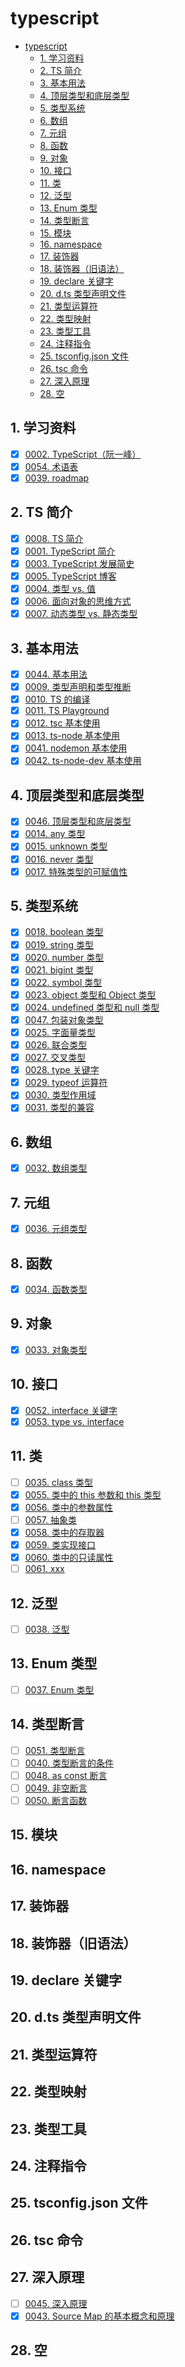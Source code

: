 # typescript

<!-- region:toc -->

- [typescript](#typescript)
  - [1. 学习资料](#1-学习资料)
  - [2. TS 简介](#2-ts-简介)
  - [3. 基本用法](#3-基本用法)
  - [4. 顶层类型和底层类型](#4-顶层类型和底层类型)
  - [5. 类型系统](#5-类型系统)
  - [6. 数组](#6-数组)
  - [7. 元组](#7-元组)
  - [8. 函数](#8-函数)
  - [9. 对象](#9-对象)
  - [10. 接口](#10-接口)
  - [11. 类](#11-类)
  - [12. 泛型](#12-泛型)
  - [13. Enum 类型](#13-enum-类型)
  - [14. 类型断言](#14-类型断言)
  - [15. 模块](#15-模块)
  - [16. namespace](#16-namespace)
  - [17. 装饰器](#17-装饰器)
  - [18. 装饰器（旧语法）](#18-装饰器旧语法)
  - [19. declare 关键字](#19-declare-关键字)
  - [20. d.ts 类型声明文件](#20-dts-类型声明文件)
  - [21. 类型运算符](#21-类型运算符)
  - [22. 类型映射](#22-类型映射)
  - [23. 类型工具](#23-类型工具)
  - [24. 注释指令](#24-注释指令)
  - [25. tsconfig.json 文件](#25-tsconfigjson-文件)
  - [26. tsc 命令](#26-tsc-命令)
  - [27. 深入原理](#27-深入原理)
  - [28. 空](#28-空)

<!-- endregion:toc -->

## 1. 学习资料

- [x] [0002. TypeScript（阮一峰）](https://github.com/tnotesjs/TNotes.typescript/tree/main/notes/0002.%20TypeScript%EF%BC%88%E9%98%AE%E4%B8%80%E5%B3%B0%EF%BC%89/README.md)
- [x] [0054. 术语表](https://github.com/tnotesjs/TNotes.typescript/tree/main/notes/0054.%20%E6%9C%AF%E8%AF%AD%E8%A1%A8/README.md)
- [x] [0039. roadmap](https://github.com/tnotesjs/TNotes.typescript/tree/main/notes/0039.%20roadmap/README.md)

## 2. TS 简介

- [x] [0008. TS 简介](https://github.com/tnotesjs/TNotes.typescript/tree/main/notes/0008.%20TS%20%E7%AE%80%E4%BB%8B/README.md)
- [x] [0001. TypeScript 简介](https://github.com/tnotesjs/TNotes.typescript/tree/main/notes/0001.%20TypeScript%20%E7%AE%80%E4%BB%8B/README.md)
- [x] [0003. TypeScript 发展简史](https://github.com/tnotesjs/TNotes.typescript/tree/main/notes/0003.%20TypeScript%20%E5%8F%91%E5%B1%95%E7%AE%80%E5%8F%B2/README.md)
- [x] [0005. TypeScript 博客](https://github.com/tnotesjs/TNotes.typescript/tree/main/notes/0005.%20TypeScript%20%E5%8D%9A%E5%AE%A2/README.md)
- [x] [0004. 类型 vs. 值](https://github.com/tnotesjs/TNotes.typescript/tree/main/notes/0004.%20%E7%B1%BB%E5%9E%8B%20vs.%20%E5%80%BC/README.md)
- [x] [0006. 面向对象的思维方式](https://github.com/tnotesjs/TNotes.typescript/tree/main/notes/0006.%20%E9%9D%A2%E5%90%91%E5%AF%B9%E8%B1%A1%E7%9A%84%E6%80%9D%E7%BB%B4%E6%96%B9%E5%BC%8F/README.md)
- [x] [0007. 动态类型 vs. 静态类型](https://github.com/tnotesjs/TNotes.typescript/tree/main/notes/0007.%20%E5%8A%A8%E6%80%81%E7%B1%BB%E5%9E%8B%20vs.%20%E9%9D%99%E6%80%81%E7%B1%BB%E5%9E%8B/README.md)

## 3. 基本用法

- [x] [0044. 基本用法](https://github.com/tnotesjs/TNotes.typescript/tree/main/notes/0044.%20%E5%9F%BA%E6%9C%AC%E7%94%A8%E6%B3%95/README.md)
- [x] [0009. 类型声明和类型推断](https://github.com/tnotesjs/TNotes.typescript/tree/main/notes/0009.%20%E7%B1%BB%E5%9E%8B%E5%A3%B0%E6%98%8E%E5%92%8C%E7%B1%BB%E5%9E%8B%E6%8E%A8%E6%96%AD/README.md)
- [x] [0010. TS 的编译](https://github.com/tnotesjs/TNotes.typescript/tree/main/notes/0010.%20TS%20%E7%9A%84%E7%BC%96%E8%AF%91/README.md)
- [x] [0011. TS Playground](https://github.com/tnotesjs/TNotes.typescript/tree/main/notes/0011.%20TS%20Playground/README.md)
- [x] [0012. tsc 基本使用](https://github.com/tnotesjs/TNotes.typescript/tree/main/notes/0012.%20tsc%20%E5%9F%BA%E6%9C%AC%E4%BD%BF%E7%94%A8/README.md)
- [x] [0013. ts-node 基本使用](https://github.com/tnotesjs/TNotes.typescript/tree/main/notes/0013.%20ts-node%20%E5%9F%BA%E6%9C%AC%E4%BD%BF%E7%94%A8/README.md)
- [x] [0041. nodemon 基本使用](https://github.com/tnotesjs/TNotes.typescript/tree/main/notes/0041.%20nodemon%20%E5%9F%BA%E6%9C%AC%E4%BD%BF%E7%94%A8/README.md)
- [x] [0042. ts-node-dev 基本使用](https://github.com/tnotesjs/TNotes.typescript/tree/main/notes/0042.%20ts-node-dev%20%E5%9F%BA%E6%9C%AC%E4%BD%BF%E7%94%A8/README.md)

## 4. 顶层类型和底层类型

- [x] [0046. 顶层类型和底层类型](https://github.com/tnotesjs/TNotes.typescript/tree/main/notes/0046.%20%E9%A1%B6%E5%B1%82%E7%B1%BB%E5%9E%8B%E5%92%8C%E5%BA%95%E5%B1%82%E7%B1%BB%E5%9E%8B/README.md)
- [x] [0014. any 类型](https://github.com/tnotesjs/TNotes.typescript/tree/main/notes/0014.%20any%20%E7%B1%BB%E5%9E%8B/README.md)
- [x] [0015. unknown 类型](https://github.com/tnotesjs/TNotes.typescript/tree/main/notes/0015.%20unknown%20%E7%B1%BB%E5%9E%8B/README.md)
- [x] [0016. never 类型](https://github.com/tnotesjs/TNotes.typescript/tree/main/notes/0016.%20never%20%E7%B1%BB%E5%9E%8B/README.md)
- [x] [0017. 特殊类型的可赋值性](https://github.com/tnotesjs/TNotes.typescript/tree/main/notes/0017.%20%E7%89%B9%E6%AE%8A%E7%B1%BB%E5%9E%8B%E7%9A%84%E5%8F%AF%E8%B5%8B%E5%80%BC%E6%80%A7/README.md)

## 5. 类型系统

- [x] [0018. boolean 类型](https://github.com/tnotesjs/TNotes.typescript/tree/main/notes/0018.%20boolean%20%E7%B1%BB%E5%9E%8B/README.md)
- [x] [0019. string 类型](https://github.com/tnotesjs/TNotes.typescript/tree/main/notes/0019.%20string%20%E7%B1%BB%E5%9E%8B/README.md)
- [x] [0020. number 类型](https://github.com/tnotesjs/TNotes.typescript/tree/main/notes/0020.%20number%20%E7%B1%BB%E5%9E%8B/README.md)
- [x] [0021. bigint 类型](https://github.com/tnotesjs/TNotes.typescript/tree/main/notes/0021.%20bigint%20%E7%B1%BB%E5%9E%8B/README.md)
- [x] [0022. symbol 类型](https://github.com/tnotesjs/TNotes.typescript/tree/main/notes/0022.%20symbol%20%E7%B1%BB%E5%9E%8B/README.md)
- [x] [0023. object 类型和 Object 类型](https://github.com/tnotesjs/TNotes.typescript/tree/main/notes/0023.%20object%20%E7%B1%BB%E5%9E%8B%E5%92%8C%20Object%20%E7%B1%BB%E5%9E%8B/README.md)
- [x] [0024. undefined 类型和 null 类型](https://github.com/tnotesjs/TNotes.typescript/tree/main/notes/0024.%20undefined%20%E7%B1%BB%E5%9E%8B%E5%92%8C%20null%20%E7%B1%BB%E5%9E%8B/README.md)
- [x] [0047. 包装对象类型](https://github.com/tnotesjs/TNotes.typescript/tree/main/notes/0047.%20%E5%8C%85%E8%A3%85%E5%AF%B9%E8%B1%A1%E7%B1%BB%E5%9E%8B/README.md)
- [x] [0025. 字面量类型](https://github.com/tnotesjs/TNotes.typescript/tree/main/notes/0025.%20%E5%AD%97%E9%9D%A2%E9%87%8F%E7%B1%BB%E5%9E%8B/README.md)
- [x] [0026. 联合类型](https://github.com/tnotesjs/TNotes.typescript/tree/main/notes/0026.%20%E8%81%94%E5%90%88%E7%B1%BB%E5%9E%8B/README.md)
- [x] [0027. 交叉类型](https://github.com/tnotesjs/TNotes.typescript/tree/main/notes/0027.%20%E4%BA%A4%E5%8F%89%E7%B1%BB%E5%9E%8B/README.md)
- [x] [0028. type 关键字](https://github.com/tnotesjs/TNotes.typescript/tree/main/notes/0028.%20type%20%E5%85%B3%E9%94%AE%E5%AD%97/README.md)
- [x] [0029. typeof 运算符](https://github.com/tnotesjs/TNotes.typescript/tree/main/notes/0029.%20typeof%20%E8%BF%90%E7%AE%97%E7%AC%A6/README.md)
- [x] [0030. 类型作用域](https://github.com/tnotesjs/TNotes.typescript/tree/main/notes/0030.%20%E7%B1%BB%E5%9E%8B%E4%BD%9C%E7%94%A8%E5%9F%9F/README.md)
- [x] [0031. 类型的兼容](https://github.com/tnotesjs/TNotes.typescript/tree/main/notes/0031.%20%E7%B1%BB%E5%9E%8B%E7%9A%84%E5%85%BC%E5%AE%B9/README.md)

## 6. 数组

- [x] [0032. 数组类型](https://github.com/tnotesjs/TNotes.typescript/tree/main/notes/0032.%20%E6%95%B0%E7%BB%84%E7%B1%BB%E5%9E%8B/README.md)

## 7. 元组

- [x] [0036. 元组类型](https://github.com/tnotesjs/TNotes.typescript/tree/main/notes/0036.%20%E5%85%83%E7%BB%84%E7%B1%BB%E5%9E%8B/README.md)

## 8. 函数

- [x] [0034. 函数类型](https://github.com/tnotesjs/TNotes.typescript/tree/main/notes/0034.%20%E5%87%BD%E6%95%B0%E7%B1%BB%E5%9E%8B/README.md)

## 9. 对象

- [x] [0033. 对象类型](https://github.com/tnotesjs/TNotes.typescript/tree/main/notes/0033.%20%E5%AF%B9%E8%B1%A1%E7%B1%BB%E5%9E%8B/README.md)

## 10. 接口

- [x] [0052. interface 关键字](https://github.com/tnotesjs/TNotes.typescript/tree/main/notes/0052.%20interface%20%E5%85%B3%E9%94%AE%E5%AD%97/README.md)
- [x] [0053. type vs. interface](https://github.com/tnotesjs/TNotes.typescript/tree/main/notes/0053.%20type%20vs.%20interface/README.md)

## 11. 类

- [ ] [0035. class 类型](https://github.com/tnotesjs/TNotes.typescript/tree/main/notes/0035.%20class%20%E7%B1%BB%E5%9E%8B/README.md)
- [x] [0055. 类中的 this 参数和 this 类型](https://github.com/tnotesjs/TNotes.typescript/tree/main/notes/0055.%20%E7%B1%BB%E4%B8%AD%E7%9A%84%20this%20%E5%8F%82%E6%95%B0%E5%92%8C%20this%20%E7%B1%BB%E5%9E%8B/README.md)
- [x] [0056. 类中的参数属性](https://github.com/tnotesjs/TNotes.typescript/tree/main/notes/0056.%20%E7%B1%BB%E4%B8%AD%E7%9A%84%E5%8F%82%E6%95%B0%E5%B1%9E%E6%80%A7/README.md)
- [ ] [0057. 抽象类](https://github.com/tnotesjs/TNotes.typescript/tree/main/notes/0057.%20%E6%8A%BD%E8%B1%A1%E7%B1%BB/README.md)
- [x] [0058. 类中的存取器](https://github.com/tnotesjs/TNotes.typescript/tree/main/notes/0058.%20%E7%B1%BB%E4%B8%AD%E7%9A%84%E5%AD%98%E5%8F%96%E5%99%A8/README.md)
- [x] [0059. 类实现接口](https://github.com/tnotesjs/TNotes.typescript/tree/main/notes/0059.%20%E7%B1%BB%E5%AE%9E%E7%8E%B0%E6%8E%A5%E5%8F%A3/README.md)
- [x] [0060. 类中的只读属性](https://github.com/tnotesjs/TNotes.typescript/tree/main/notes/0060.%20%E7%B1%BB%E4%B8%AD%E7%9A%84%E5%8F%AA%E8%AF%BB%E5%B1%9E%E6%80%A7/README.md)
- [ ] [0061. xxx](https://github.com/tnotesjs/TNotes.typescript/tree/main/notes/0061.%20xxx/README.md)

## 12. 泛型

- [ ] [0038. 泛型](https://github.com/tnotesjs/TNotes.typescript/tree/main/notes/0038.%20%E6%B3%9B%E5%9E%8B/README.md)

## 13. Enum 类型

- [ ] [0037. Enum 类型](https://github.com/tnotesjs/TNotes.typescript/tree/main/notes/0037.%20Enum%20%E7%B1%BB%E5%9E%8B/README.md)

## 14. 类型断言

- [ ] [0051. 类型断言](https://github.com/tnotesjs/TNotes.typescript/tree/main/notes/0051.%20%E7%B1%BB%E5%9E%8B%E6%96%AD%E8%A8%80/README.md)
- [ ] [0040. 类型断言的条件](https://github.com/tnotesjs/TNotes.typescript/tree/main/notes/0040.%20%E7%B1%BB%E5%9E%8B%E6%96%AD%E8%A8%80%E7%9A%84%E6%9D%A1%E4%BB%B6/README.md)
- [ ] [0048. as const 断言](https://github.com/tnotesjs/TNotes.typescript/tree/main/notes/0048.%20as%20const%20%E6%96%AD%E8%A8%80/README.md)
- [ ] [0049. 非空断言](https://github.com/tnotesjs/TNotes.typescript/tree/main/notes/0049.%20%E9%9D%9E%E7%A9%BA%E6%96%AD%E8%A8%80/README.md)
- [ ] [0050. 断言函数](https://github.com/tnotesjs/TNotes.typescript/tree/main/notes/0050.%20%E6%96%AD%E8%A8%80%E5%87%BD%E6%95%B0/README.md)

## 15. 模块

## 16. namespace

## 17. 装饰器

## 18. 装饰器（旧语法）

## 19. declare 关键字

## 20. d.ts 类型声明文件

## 21. 类型运算符

## 22. 类型映射

## 23. 类型工具

## 24. 注释指令

## 25. tsconfig.json 文件

## 26. tsc 命令

## 27. 深入原理

- [ ] [0045. 深入原理](https://github.com/tnotesjs/TNotes.typescript/tree/main/notes/0045.%20%E6%B7%B1%E5%85%A5%E5%8E%9F%E7%90%86/README.md)
- [x] [0043. Source Map 的基本概念和原理](https://github.com/tnotesjs/TNotes.typescript/tree/main/notes/0043.%20Source%20Map%20%E7%9A%84%E5%9F%BA%E6%9C%AC%E6%A6%82%E5%BF%B5%E5%92%8C%E5%8E%9F%E7%90%86/README.md)

## 28. 空
